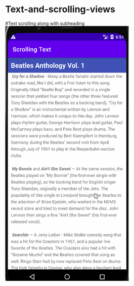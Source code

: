 # Text-and-scrolling-views
#Text scrolling along with subheading
![Alt Text](gif/textScrolling3.gif)
